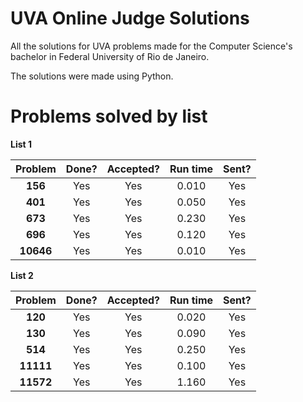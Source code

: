 # UVA Online Judge Solutions

All the solutions for UVA problems made for the Computer Science's bachelor in Federal University of Rio de Janeiro.

The solutions were made using Python.

# Problems solved by list

**List 1**

|  Problem  | Done? | Accepted? | Run time | Sent? |
| :-------: | :---: | :-------: | :------: | :---: |
|  **156**  |  Yes  |    Yes    |  0.010   |  Yes  |
|  **401**  |  Yes  |    Yes    |  0.050   |  Yes  |
|  **673**  |  Yes  |    Yes    |  0.230   |  Yes  |
|  **696**  |  Yes  |    Yes    |  0.120   |  Yes  |
| **10646** |  Yes  |    Yes    |  0.010   |  Yes  |

**List 2**

|  Problem  | Done? | Accepted? | Run time | Sent? |
| :-------: | :---: | :-------: | :------: | :---: |
|  **120**  |  Yes  |    Yes    |  0.020   |  Yes  |
|  **130**  |  Yes  |    Yes    |  0.090   |  Yes  |
|  **514**  |  Yes  |    Yes    |  0.250   |  Yes  |
| **11111** |  Yes  |    Yes    |  0.100   |  Yes  |
| **11572** |  Yes  |    Yes    |  1.160   |  Yes  |
